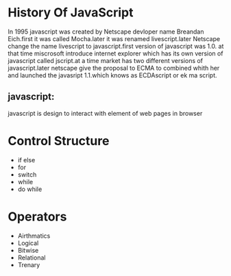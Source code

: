 # History Of JavaScript
In 1995 javascript was created by Netscape devloper name Breandan Eich.first it was called Mocha.later it was renamed livescript.later Netscape change the name livescript to javascript.first version of javascript was 1.0. at that time miscrosoft introduce internet explorer which has its own version of javascript called jscript.at a time market has two different versions of javascript.later netscape give the proposal to ECMA to combined whith her and launched the javasript 1.1.which knows as ECDAscript or ek ma script.
## javascript:
javascript is design to interact with element of web pages in browser
# Control Structure
- if else
- for
- switch
- while 
- do while
# Operators
- Airthmatics
- Logical
- Bitwise
- Relational
- Trenary
